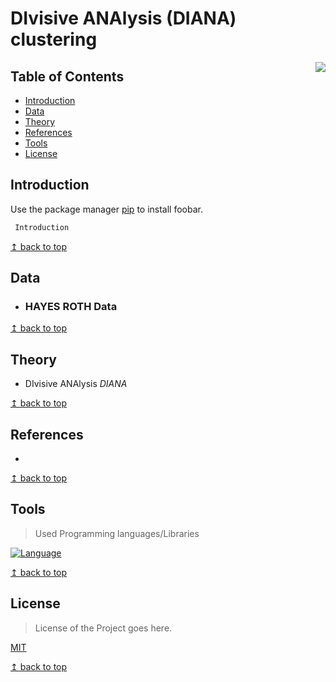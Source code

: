 # DIvisive ANAlysis (DIANA) clustering

<img src="https://raw.githubusercontent.com/Saikat2019/MY_README_TEMPLATE/master/README_RES/icon.jpeg" align="right" />



## Table of Contents
- [Introduction](#Introduction)
- [Data](#Data)
- [Theory](#Theory)
- [References](#References)
- [Tools](#Tools)
- [License](#License)

## Introduction

Use the package manager [pip](https://pip.pypa.io/en/stable/) to install foobar.

```bash
 Introduction
```
[↥ back to top](#table-of-contents)

## Data  

- ### HAYES ROTH Data

[↥ back to top](#table-of-contents)

## Theory

- DIvisive ANAlysis *DIANA*

[↥ back to top](#table-of-contents)

## References

- 

[↥ back to top](#table-of-contents)

## Tools

> Used Programming languages/Libraries

[![Language](https://img.shields.io/badge/python-3.5-009900.svg)](https://docs.python.org/3/)

[↥ back to top](#table-of-contents)

## License

>License of the Project goes here.

[MIT](https://choosealicense.com/licenses/mit/)

[↥ back to top](#table-of-contents)

